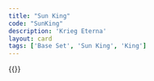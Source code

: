 ```yaml
---
title: "Sun King"
code: "SunKing"
description: 'Krieg Eterna'
layout: card
tags: ['Base Set', 'Sun King', 'King']
---
```

{{<card-detail-page title="SunKing" artwork="King Louis XIV by Justus van Egmont (1654)" attr="Pierre-Édouard Lémontey" book="Essay on the Monarchical Establishment of Louis XIV and on the Alterations He Underwent During the Life of that Prince"/>}}